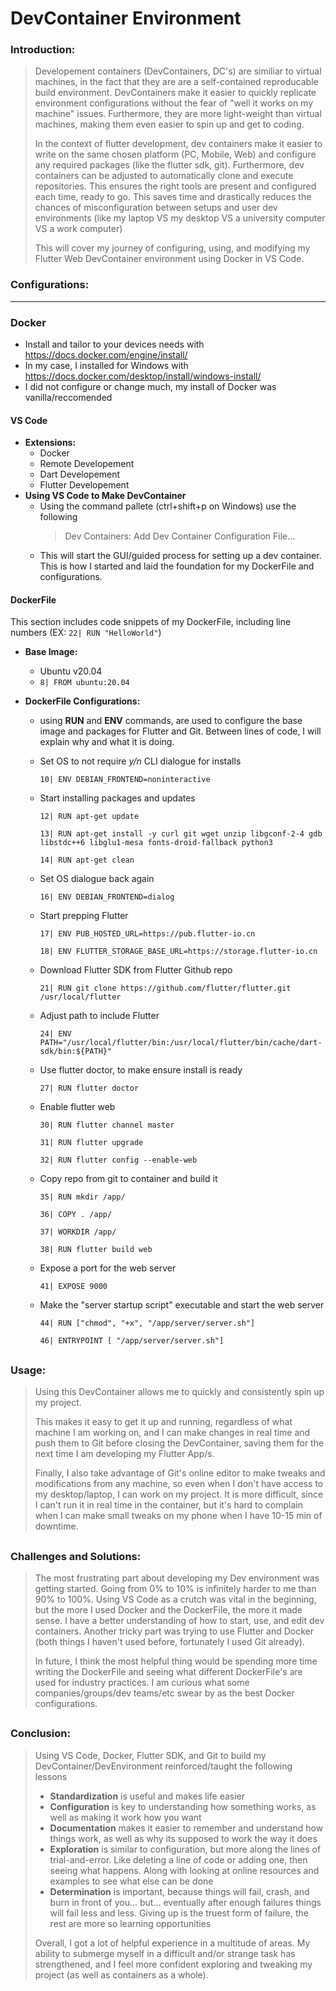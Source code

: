 # DevContainer Environment

### Introduction: 

>Developement containers (DevContainers, DC's) are similiar to virtual machines, in the fact that they are are a self-contained reproducable build environment. DevContainers make it easier to quickly replicate environment configurations without the fear of "well it works on my machine" issues. Furthermore, they are more light-weight than virtual machines, making them even easier to spin up and get to coding.
>
>In the context of flutter development, dev containers make it easier to write on the same chosen platform (PC, Mobile, Web) and configure any required packages (like the flutter sdk, git). Furthermore, dev containers can be adjusted to automatically clone and execute repositories. This ensures the right tools are present and configured each time, ready to go. This saves time and drastically reduces the chances of misconfiguration between setups and user dev environments (like my laptop VS my desktop VS a university computer VS a work computer)
>
>This will cover my journey of configuring, using, and modifying my Flutter Web DevContainer environment using Docker in VS Code.


### Configurations:
***
### Docker
* Install and tailor to your devices needs with https://docs.docker.com/engine/install/
* In my case, I installed for Windows with https://docs.docker.com/desktop/install/windows-install/
* I did not configure or change much, my install of Docker was vanilla/reccomended 

#### VS Code
* **Extensions:**
    - Docker
    - Remote Developement
    - Dart Developement
    - Flutter Developement
* **Using VS Code to Make DevContainer**
    - Using the command pallete (ctrl+shift+p on Windows) use the following
        > Dev Containers: Add Dev Container Configuration File...
    - This will start the GUI/guided process for setting up a dev container. This is how I started and laid the foundation for my DockerFile and configurations. 
#### DockerFile

This section includes code snippets of my DockerFile, including line numbers (EX: ``22| RUN "HelloWorld"``)

* **Base Image:** 
    - Ubuntu v20.04
    - ``8| FROM ubuntu:20.04`` 

* **DockerFile Configurations:**
    - using **RUN** and **ENV** commands, are used to configure the base image and packages for Flutter and Git. Between lines of code, I will explain why and what it is doing.

    - Set OS to not require *y/n* CLI dialogue for installs

        ``10| ENV DEBIAN_FRONTEND=noninteractive``

    - Start installing packages and updates

        ``12| RUN apt-get update``
        
        ``13| RUN apt-get install -y curl git wget unzip libgconf-2-4 gdb libstdc++6 libglu1-mesa fonts-droid-fallback python3``
        
        ``14| RUN apt-get clean``

    - Set OS dialogue back again

        ``16| ENV DEBIAN_FRONTEND=dialog``

    - Start prepping Flutter
        
        ``17| ENV PUB_HOSTED_URL=https://pub.flutter-io.cn``
        
        ``18| ENV FLUTTER_STORAGE_BASE_URL=https://storage.flutter-io.cn``
        
    - Download Flutter SDK from Flutter Github repo
        
        ``21| RUN git clone https://github.com/flutter/flutter.git /usr/local/flutter``

    - Adjust path to include Flutter

        ``24| ENV PATH="/usr/local/flutter/bin:/usr/local/flutter/bin/cache/dart-sdk/bin:${PATH}"``

    - Use flutter doctor, to make ensure install is ready
        
        ``27| RUN flutter doctor``

    - Enable flutter web
        
        ``30| RUN flutter channel master``

        ``31| RUN flutter upgrade``

        ``32| RUN flutter config --enable-web``

    - Copy repo from git to container and build it
        
        ``35| RUN mkdir /app/``
        
        ``36| COPY . /app/``
        
        ``37| WORKDIR /app/``
        
        ``38| RUN flutter build web``

    - Expose a port for the web server
       
        ``41| EXPOSE 9000``

    -  Make the "server startup script" executable and start the web server
        
        ``44| RUN ["chmod", "+x", "/app/server/server.sh"]``

        ``46| ENTRYPOINT [ "/app/server/server.sh"]``
##

### Usage:

>Using this DevContainer allows me to quickly and consistently spin up my project. 
>
>This makes it easy to get it up and running, regardless of what machine I am working on, and I can make changes in real time and push them to Git before closing the DevContainer, saving them for the next time I am developing my Flutter App/s.
>
>Finally, I also take advantage of Git's online editor to make tweaks and modifications from any machine, so even when I don't have access to my desktop/laptop, I can work on my project. It is more difficult, since I can't run it in real time in the container, but it's hard to complain when I can make small tweaks on my phone when I have 10-15 min of downtime.

##

### Challenges and Solutions: 

>The most frustrating part about developing my Dev environment was getting started. Going from 0% to 10% is infinitely harder to me than 90% to 100%. Using VS Code as a crutch was vital in the beginning, but the more I used Docker and the DockerFile, the more it made sense. I have a better understanding of how to start, use, and edit dev containers. Another tricky part was trying to use Flutter and Docker (both things I haven't used before, fortunately I used Git already). 
>
>In future, I think the most helpful thing would be spending more time writing the DockerFile and seeing what different DockerFile's are used for industry practices. I am curious what some companies/groups/dev teams/etc swear by as the best Docker configurations.

##
### Conclusion: 

>Using VS Code, Docker, Flutter SDK, and Git to build my DevContainer/DevEnvironment reinforced/taught the following lessons
>   - **Standardization** is useful and makes life easier
>   - **Configuration** is key to understanding how something works, as well as making it work how you want
>   - **Documentation** makes it easier to remember and understand how things work, as well as why its supposed to work the way it does
>   - **Exploration** is similar to configuration, but more along the lines of trial-and-error. Like deleting a line of code or adding one, then seeing what happens. Along with looking at online resources and examples to see what else can be done
>   - **Determination** is important, because things will fail, crash, and burn in front of you... but... eventually after enough failures things will fail less and less. Giving up is the truest form of failure, the rest are more so learning opportunities
>
>Overall, I got a lot of helpful experience in a multitude of areas. My ability to submerge myself in a difficult and/or strange task has strengthened, and I feel more confident exploring and tweaking my project (as well as containers as a whole).
